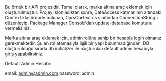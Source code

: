Bu örnek bir API projesidir. Temel olarak, marka altına araç eklemek için oluşturulmuştur. Projeyi klonladıktan sonra, DataAccess katmanının altındaki Context klasöründe bulunan, CarsContext.cs sınıfından ConnectionString'i düzenleyip,
Package Manager Console'dan update-database komutunu vermelisiniz.

Marka altına araç eklemek için, admin rolüne sahip bir hesapla login olmanız gerekmektedir. Şu an rol atamasıyla ilgili bir yapı bulunmadığından, DB oluşturulduğu sırada db initializer ile oluşturulan default admin hesabıyla giriş yapabilirsiniz. 

Default Admin Hesabı:

email: admin@admin.com
password: admin
